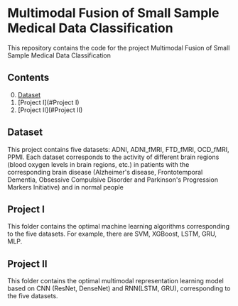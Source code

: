 # Multimodal Fusion of Small Sample Medical Data Classification

This repository contains the code for the project Multimodal Fusion of Small Sample Medical Data Classification 

## Contents

0. [Dataset](#Dataset)
0. [Project I](#Project I)
0. [Project II](#Project II)

## Dataset
This project contains five datasets: ADNI, ADNI_fMRI, FTD_fMRI, OCD_fMRI, PPMI. Each dataset corresponds to the activity of different brain regions (blood oxygen levels in brain regions, etc.) in patients with the corresponding brain disease (Alzheimer's disease, Frontotemporal Dementia, Obsessive Compulsive Disorder and Parkinson's Progression Markers Initiative) and in normal people
## Project I
This folder contains the optimal machine learning algorithms corresponding to the five datasets. For example, there are SVM, XGBoost, LSTM, GRU, MLP.

## Project II
This folder contains the optimal multimodal representation learning model based on CNN (ResNet, DenseNet) and RNN(LSTM, GRU), corresponding to the five datasets.

